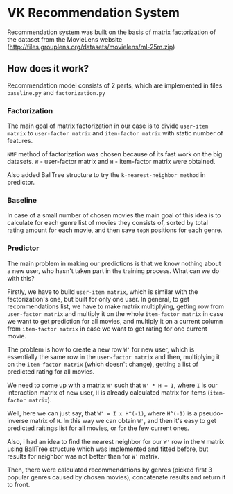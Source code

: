 # VK Recommendation System

Recommendation system was built on the basis of matrix factorization of the dataset from the MovieLens website (http://files.grouplens.org/datasets/movielens/ml-25m.zip)

## How does it work?
Recommendation model consists of 2 parts, which are implemented in files `baseline.py` and `factorization.py`

### Factorization
The main goal of matrix factorization in our case is to divide `user-item matrix` to `user-factor matrix` and `item-factor matrix` with static number of features.

`NMF` method of factorization was chosen because of its fast work on the big datasets.
`W` - user-factor matrix and `H` - item-factor matrix were obtained.

Also added BallTree structure to try the `k-nearest-neighbor method` in predictor.

### Baseline
In case of a small number of chosen movies the main goal of this idea is to calculate for each genre list of movies they consists of, sorted by total rating amount for each movie, and then save `topN` positions for each genre.

### Predictor
The main problem in making our predictions is that we know nothing about a new user, who hasn't taken part in the training process. What can we do with this? 

Firstly, we have to build `user-item matrix`, which is similar with the factorization's one, but built for only one user. In general, to get recommendations list, we have to make matrix multiplying, getting row from `user-factor matrix` and multiply it on the whole `item-factor matrix` in case we want to get prediction for all movies, and multiply it on a current column from `item-factor matrix` in case we want to get rating for one current movie.

The problem is how to create a new row `W'` for new user, which is essentially the same row in the `user-factor matrix` and then, multiplying it on the `item-factor matrix` (which doesn't change), getting a list of predicted rating for all movies.

We need to come up with a matrix `W'` such that `W' * H = I`, where `I` is our interaction matrix of new user, `H` is already calculated matrix for items (`item-factor matrix`).

Well, here we can just say, that `W' = I x H^(-1)`, where `H^(-1)` is a pseudo-inverse matrix of `H`.
In this way we can  obtain `W'`, and then it's easy to get predicted raitings list for all movies, or for the few current ones.

Also, i had an idea to find the nearest neighbor for our `W'` row in the `W` matrix using BallTree structure which was implemented and fitted before, but results for neighbor was not better than for `W'` matrix.

Then, there were calculated recommendations by genres (picked first 3 popular genres caused by chosen movies), concatenate results and return it to front. 
  